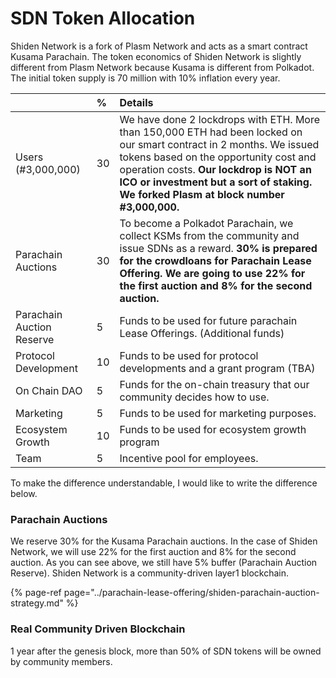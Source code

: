 # SDN Token Allocation

Shiden Network is a fork of Plasm Network and acts as a smart contract Kusama Parachain. The token economics of Shiden Network is slightly different from Plasm Network because Kusama is different from Polkadot. The initial token supply is 70 million with 10% inflation every year.

|  | % | Details |
| :--- | :--- | :--- |
| Users \(\#3,000,000\) | 30 | We have done 2 lockdrops with ETH. More than 150,000 ETH had been locked on our smart contract in 2 months. We issued tokens based on the opportunity cost and operation costs. **Our lockdrop is NOT an ICO or investment but a sort of staking. We forked Plasm at block number \#3,000,000.** |
| Parachain Auctions | 30 | To become a Polkadot Parachain, we collect KSMs from the community and issue SDNs as a reward. **30% is prepared for the crowdloans for Parachain Lease Offering. We are going to use 22% for the first auction and 8% for the second auction.** |
| Parachain Auction Reserve | 5 | Funds to be used for future parachain Lease Offerings. \(Additional funds\) |
| Protocol Development | 10 | Funds to be used for protocol developments and a grant program \(TBA\) |
| On Chain DAO | 5 | Funds for the on-chain treasury that our community decides how to use.  |
| Marketing | 5 | Funds to be used for marketing purposes. |
| Ecosystem Growth | 10 | Funds to be used for ecosystem growth program |
| Team | 5 | Incentive pool for employees.  |

To make the difference understandable, I would like to write the difference below.

###  Parachain Auctions

We reserve 30% for the Kusama Parachain auctions. In the case of Shiden Network, we will use 22% for the first auction and 8% for the second auction. As you can see above, we still have 5% buffer \(Parachain Auction Reserve\).  Shiden Network is a community-driven layer1 blockchain. 

{% page-ref page="../parachain-lease-offering/shiden-parachain-auction-strategy.md" %}

### Real Community Driven Blockchain

1 year after the genesis block, more than 50% of SDN tokens will be owned by community members. 

